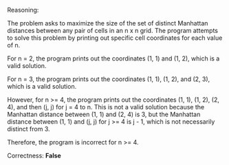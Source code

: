 Reasoning:

The problem asks to maximize the size of the set of distinct Manhattan distances between any pair of cells in an n x n grid. The program attempts to solve this problem by printing out specific cell coordinates for each value of n.

For n = 2, the program prints out the coordinates (1, 1) and (1, 2), which is a valid solution.

For n = 3, the program prints out the coordinates (1, 1), (1, 2), and (2, 3), which is a valid solution.

However, for n >= 4, the program prints out the coordinates (1, 1), (1, 2), (2, 4), and then (j, j) for j = 4 to n. This is not a valid solution because the Manhattan distance between (1, 1) and (2, 4) is 3, but the Manhattan distance between (1, 1) and (j, j) for j >= 4 is j - 1, which is not necessarily distinct from 3.

Therefore, the program is incorrect for n >= 4.

Correctness: **False**